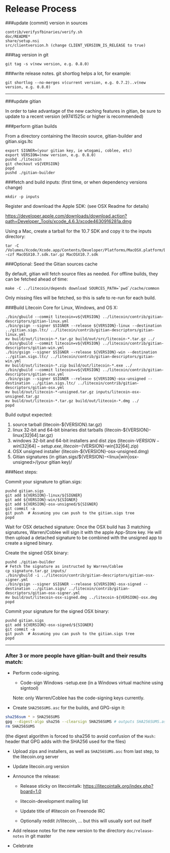 Release Process
====================

###update (commit) version in sources

	contrib/verifysfbinaries/verify.sh
	doc/README*
	share/setup.nsi
	src/clientversion.h (change CLIENT_VERSION_IS_RELEASE to true)

###tag version in git

	git tag -s v(new version, e.g. 0.8.0)

###write release notes. git shortlog helps a lot, for example:

	git shortlog --no-merges v(current version, e.g. 0.7.2)..v(new version, e.g. 0.8.0)

* * *

###update gitian

 In order to take advantage of the new caching features in gitian, be sure to update to a recent version (e9741525c or higher is recommended)

###perform gitian builds

 From a directory containing the litecoin source, gitian-builder and gitian.sigs.ltc
  
	export SIGNER=(your gitian key, ie wtogami, coblee, etc)
	export VERSION=(new version, e.g. 0.8.0)
	pushd ./litecoin
	git checkout v${VERSION}
	popd
	pushd ./gitian-builder

###fetch and build inputs: (first time, or when dependency versions change)
 
	mkdir -p inputs

 Register and download the Apple SDK: (see OSX Readme for details)
 
 https://developer.apple.com/downloads/download.action?path=Developer_Tools/xcode_4.6.3/xcode4630916281a.dmg
 
 Using a Mac, create a tarball for the 10.7 SDK and copy it to the inputs directory:
 
	tar -C /Volumes/Xcode/Xcode.app/Contents/Developer/Platforms/MacOSX.platform/Developer/SDKs/ -czf MacOSX10.7.sdk.tar.gz MacOSX10.7.sdk

###Optional: Seed the Gitian sources cache

  By default, gitian will fetch source files as needed. For offline builds, they can be fetched ahead of time:

	make -C ../litecoin/depends download SOURCES_PATH=`pwd`/cache/common

  Only missing files will be fetched, so this is safe to re-run for each build.

###Build Litecoin Core for Linux, Windows, and OS X:
  
	./bin/gbuild --commit litecoin=v${VERSION} ../litecoin/contrib/gitian-descriptors/gitian-linux.yml
	./bin/gsign --signer $SIGNER --release ${VERSION}-linux --destination ../gitian.sigs.ltc/ ../litecoin/contrib/gitian-descriptors/gitian-linux.yml
	mv build/out/litecoin-*.tar.gz build/out/src/litecoin-*.tar.gz ../
	./bin/gbuild --commit litecoin=v${VERSION} ../litecoin/contrib/gitian-descriptors/gitian-win.yml
	./bin/gsign --signer $SIGNER --release ${VERSION}-win --destination ../gitian.sigs.ltc/ ../litecoin/contrib/gitian-descriptors/gitian-win.yml
	mv build/out/litecoin-*.zip build/out/litecoin-*.exe ../
	./bin/gbuild --commit litecoin=v${VERSION} ../litecoin/contrib/gitian-descriptors/gitian-osx.yml
	./bin/gsign --signer $SIGNER --release ${VERSION}-osx-unsigned --destination ../gitian.sigs.ltc/ ../litecoin/contrib/gitian-descriptors/gitian-osx.yml
	mv build/out/litecoin-*-unsigned.tar.gz inputs/litecoin-osx-unsigned.tar.gz
	mv build/out/litecoin-*.tar.gz build/out/litecoin-*.dmg ../
	popd
  Build output expected:

  1. source tarball (litecoin-${VERSION}.tar.gz)
  2. linux 32-bit and 64-bit binaries dist tarballs (litecoin-${VERSION}-linux[32|64].tar.gz)
  3. windows 32-bit and 64-bit installers and dist zips (litecoin-${VERSION}-win[32|64]-setup.exe, litecoin-${VERSION}-win[32|64].zip)
  4. OSX unsigned installer (litecoin-${VERSION}-osx-unsigned.dmg)
  5. Gitian signatures (in gitian.sigs/${VERSION}-<linux|win|osx-unsigned>/(your gitian key)/

###Next steps:

Commit your signature to gitian.sigs:

	pushd gitian.sigs
	git add ${VERSION}-linux/${SIGNER}
	git add ${VERSION}-win/${SIGNER}
	git add ${VERSION}-osx-unsigned/${SIGNER}
	git commit -a
	git push  # Assuming you can push to the gitian.sigs tree
	popd

  Wait for OSX detached signature:
	Once the OSX build has 3 matching signatures, Warren/Coblee will sign it with the apple App-Store key.
	He will then upload a detached signature to be combined with the unsigned app to create a signed binary.

  Create the signed OSX binary:

	pushd ./gitian-builder
	# Fetch the signature as instructed by Warren/Coblee
	cp signature.tar.gz inputs/
	./bin/gbuild -i ../litecoin/contrib/gitian-descriptors/gitian-osx-signer.yml
	./bin/gsign --signer $SIGNER --release ${VERSION}-osx-signed --destination ../gitian.sigs/ ../litecoin/contrib/gitian-descriptors/gitian-osx-signer.yml
	mv build/out/litecoin-osx-signed.dmg ../litecoin-${VERSION}-osx.dmg
	popd

Commit your signature for the signed OSX binary:

	pushd gitian.sigs
	git add ${VERSION}-osx-signed/${SIGNER}
	git commit -a
	git push  # Assuming you can push to the gitian.sigs tree
	popd

-------------------------------------------------------------------------

### After 3 or more people have gitian-built and their results match:

- Perform code-signing.

    - Code-sign Windows -setup.exe (in a Windows virtual machine using signtool)

  Note: only Warren/Coblee has the code-signing keys currently.

- Create `SHA256SUMS.asc` for the builds, and GPG-sign it:
```bash
sha256sum * > SHA256SUMS
gpg --digest-algo sha256 --clearsign SHA256SUMS # outputs SHA256SUMS.asc
rm SHA256SUMS
```
(the digest algorithm is forced to sha256 to avoid confusion of the `Hash:` header that GPG adds with the SHA256 used for the files)

- Upload zips and installers, as well as `SHA256SUMS.asc` from last step, to the litecoin.org server

- Update litecoin.org version

- Announce the release:

  - Release sticky on litecointalk: https://litecointalk.org/index.php?board=1.0

  - litecoin-development mailing list

  - Update title of #litecoin on Freenode IRC

  - Optionally reddit /r/litecoin, ... but this will usually sort out itself

- Add release notes for the new version to the directory `doc/release-notes` in git master

- Celebrate 
